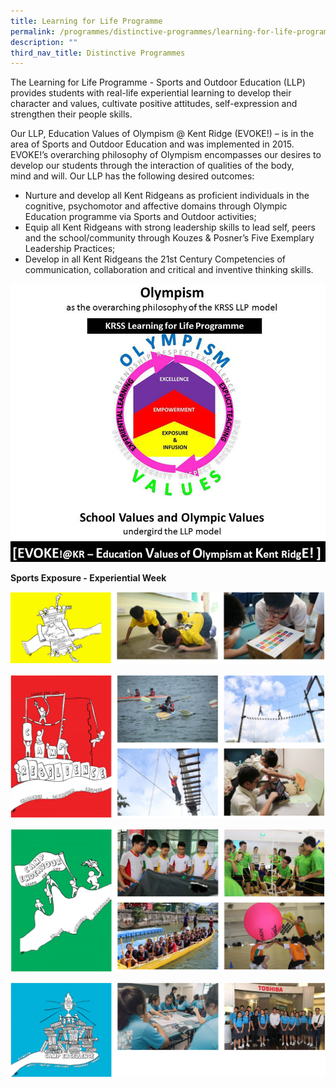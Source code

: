 ```yaml
---
title: Learning for Life Programme
permalink: /programmes/distinctive-programmes/learning-for-life-programme/
description: ""
third_nav_title: Distinctive Programmes
---
```

The Learning for Life Programme - Sports and Outdoor Education (LLP) provides students with real-life experiential learning to develop their character and values, cultivate positive attitudes, self-expression and strengthen their people skills.

Our LLP, Education Values of Olympism @ Kent Ridge (EVOKE!) – is in the area of Sports and Outdoor Education and was implemented in 2015. EVOKE!’s overarching philosophy of Olympism encompasses our desires to develop our students through the interaction of qualities of the body, mind and will. Our LLP has the following desired outcomes:

*   Nurture and develop all Kent Ridgeans as proficient individuals in the cognitive, psychomotor and affective domains through Olympic Education programme via Sports and Outdoor activities;
*   Equip all Kent Ridgeans with strong leadership skills to lead self, peers and the school/community through Kouzes & Posner’s Five Exemplary Leadership Practices;
*   Develop in all Kent Ridgeans the 21st Century Competencies of communication, collaboration and critical and inventive thinking skills.

![](/images/LLP_Slides_ver_2.jpg)

**Sports Exposure - Experiential Week**

![Sports Exposure - Experiential Week](/images/sports%20yellow.png)

![Sports Exposure - Experiential Week](/images/sports%20red.png)

![Sports Exposure - Experiential Week](/images/sports%20green.png)

![Sports Exposure - Experiential Week](/images/sports%20blue.png)